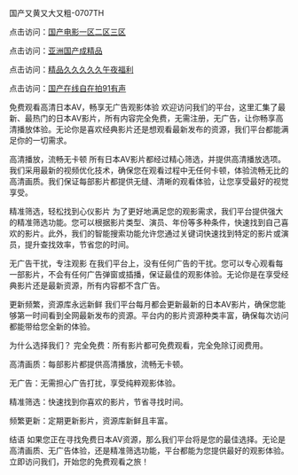 国产又黄又大又粗-0707TH

点击访问：<a href="https://rtj-3zo.pages.dev/">国产电影一区二区三区</a>

点击访问：<a href="https://gsd-agv.pages.dev/">亚洲国产成精品</a>

点击访问：<a href="https://bered.pages.dev/">精品久久久久久午夜福利</a>

点击访问：<a href="https://vassv.pages.dev/">国产在线自在拍91有声</a>



免费观看高清日本AV，畅享无广告观影体验
欢迎访问我们的平台，这里汇集了最新、最热门的日本AV影片，所有内容完全免费，无需注册，无广告，让你畅享高清播放体验。无论你是喜欢经典影片还是想观看最新发布的资源，我们平台都能满足你的一切需求。

高清播放，流畅无卡顿
所有日本AV影片都经过精心筛选，并提供高清播放选项。我们采用最新的视频优化技术，确保您在观看过程中无任何卡顿，体验流畅无比的高清画质。我们保证每部影片都提供无缝、清晰的观看体验，让您享受最好的视觉享受。

精准筛选，轻松找到心仪影片
为了更好地满足您的观影需求，我们平台提供强大的精准筛选功能。您可以根据影片类型、演员、年份等多种条件，快速找到自己喜欢的影片。此外，我们的智能搜索功能允许您通过关键词快速找到特定的影片或演员，提升查找效率，节省您的时间。

无广告干扰，专注观影
在我们平台上，没有任何广告的干扰。您可以专心观看每一部影片，不会有任何广告弹窗或插播，保证最佳的观影体验。无论你是在享受经典影片还是最新资源，所有内容都不含广告。

更新频繁，资源库永远新鲜
我们平台每月都会更新最新的日本AV影片，确保您能够第一时间看到全网最新发布的资源。平台内的影片资源种类丰富，确保每次访问都能带给您全新的体验。

为什么选择我们？
完全免费：所有影片都可免费观看，完全免除订阅费用。

高清画质：每部影片都提供高清播放，流畅无卡顿。

无广告：无需担心广告打扰，享受纯粹观影体验。

精准筛选：快速找到你喜欢的影片，节省寻找时间。

频繁更新：定期更新影片，资源库新鲜且丰富。

结语
如果您正在寻找免费日本AV资源，那么我们平台将是您的最佳选择。无论是高清画质、无广告体验，还是精准筛选功能，平台都能为您提供最好的观影体验。立即访问我们，开始您的免费观看之旅！






<span style="display:none;">[Canonical link]( https://github.com/fm1664/44616 ）</span>
